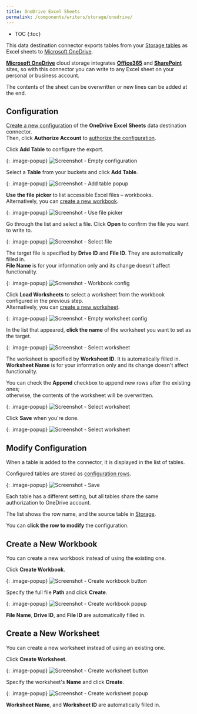 ```yaml
---
title: OneDrive Excel Sheets
permalink: /components/writers/storage/onedrive/
---
```


* TOC
{:toc}

This data destination connector exports tables from your [Storage tables](/storage/tables) as Excel sheets to 
[Microsoft OneDrive](https://www.microsoft.com/en-us/microsoft-365/onedrive/online-cloud-storage).

**[Microsoft OneDrive](https://www.microsoft.com/en-us/microsoft-365/onedrive/online-cloud-storage)**
cloud storage integrates
**[Office365](https://www.office.com/)**
and **[SharePoint](https://www.microsoft.com/en-us/microsoft-365/sharepoint/collaboration)** sites,
so with this connector you can write to any Excel sheet on your personal or business account.

The contents of the sheet can be overwritten or new lines can be added at the end.


## Configuration
[Create a new configuration](/components/#creating-component-configuration) of the **OneDrive Excel Sheets** data destination connector.  
Then, click **Authorize Account** to [authorize the configuration](/components/#authorization). 

Click **Add Table** to configure the export.

{: .image-popup}
![Screenshot - Empty configuration](/components/writers/storage/onedrive/onedrive-01.png)

Select a **Table** from your buckets and click **Add Table**.

{: .image-popup}
![Screenshot - Add table popup](/components/writers/storage/onedrive/onedrive-02.png)

**Use the file picker** to list accessible Excel files – workbooks.  
Alternatively, you can [create a new workbook](#create-a-new-workbook).

{: .image-popup}
![Screenshot - Use file picker](/components/writers/storage/onedrive/onedrive-03.png)

Go through the list and select a file. Click **Open** to confirm the file you want to write to.

{: .image-popup}
![Screenshot - Select file](/components/writers/storage/onedrive/onedrive-04.png)

The target file is specified by **Drive ID** and **File ID**. They are automatically filled in.   
**File Name** is for your information only and its change doesn't affect functionality.

{: .image-popup}
![Screenshot - Workbook config](/components/writers/storage/onedrive/onedrive-05.png)

Click **Load Worksheets** to select a worksheet from the workbook configured in the previous step.  
Alternatively, you can [create a new worksheet](#create-a-new-worksheet).

{: .image-popup}
![Screenshot - Empty worksheet config](/components/writers/storage/onedrive/onedrive-06.png)

In the list that appeared, **click the name** of the worksheet you want to set as the target.

{: .image-popup}
![Screenshot - Select worksheet](/components/writers/storage/onedrive/onedrive-07.png)

The worksheet is specified by **Worksheet ID**. It is automatically filled in.   
**Worksheet Name** is for your information only and its change doesn't affect functionality.

You can check the **Append** checkbox to append new rows after the existing ones;  
otherwise, the contents of the worksheet will be overwritten.

{: .image-popup}
![Screenshot - Select worksheet](/components/writers/storage/onedrive/onedrive-08.png)

Click **Save** when you're done.

{: .image-popup}
![Screenshot - Select worksheet](/components/writers/storage/onedrive/onedrive-09.png)

## Modify Configuration
When a table is added to the connector, it is displayed in the list of tables. 

Configured tables are stored as [configuration rows](/components/#configuration-rows).

{: .image-popup}
![Screenshot - Save](/components/writers/storage/onedrive/onedrive-10.png)

Each table has a different setting, but all tables share the same authorization to OneDrive account.

The list shows the row name, and the source table in [Storage](/storage/).

You can **click the row to modify** the configuration.

## Create a New Workbook

You can create a new workbook instead of using the existing one. 

Click **Create Workbook**.

{: .image-popup}
![Screenshot - Create workbook button](/components/writers/storage/onedrive/onedrive-11.png)

Specify the full file **Path** and click **Create**.

{: .image-popup}
![Screenshot - Create workbook popup](/components/writers/storage/onedrive/onedrive-12.png)

**File Name**, **Drive ID**, and **File ID** are automatically filled in.

## Create a New Worksheet

You can create a new worksheet instead of using an existing one.

Click **Create Worksheet**.

{: .image-popup}
![Screenshot - Create worksheet button](/components/writers/storage/onedrive/onedrive-13.png)

Specify the worksheet's **Name** and click **Create**.

{: .image-popup}
![Screenshot - Create worksheet popup](/components/writers/storage/onedrive/onedrive-14.png)

**Worksheet Name**, and **Worksheet ID** are automatically filled in.
